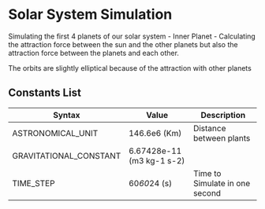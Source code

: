 # Solar System Simulation

Simulating the first 4 planets of our solar system - Inner Planet - 
Calculating the attraction force between the sun and the other planets but also the attraction force between the planets and each other.

The orbits are slightly elliptical because of the attraction with other planets

## Constants List

| Syntax                 | Value                    | Description    |
| -----------            | -----------              |----------|
| ASTRONOMICAL_UNIT      | 146.6e6 (Km)             | Distance between plants
| GRAVITATIONAL_CONSTANT | 6.67428e-11 (m3 kg-1 s-2)| 
| TIME_STEP              | 60*60*24 (s)             | Time to Simulate in one second 
